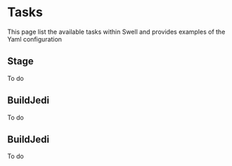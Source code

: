 # Tasks

This page list the available tasks within Swell and provides examples of the Yaml configuration

## Stage

To do

## BuildJedi

To do

## BuildJedi

To do
